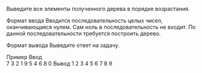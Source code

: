 Выведите все элементы полученного дерева в порядке возрастания.

Формат ввода
Вводится последовательность целых чисел, оканчивающаяся нулем. Сам ноль в последовательность не входит. По данной последовательности требуется построить дерево.

Формат вывода
Выведите ответ на задачу.

Пример
Ввод	
7 3 2 1 9 5 4 6 8 0
Вывод
1
2
3
4
5
6
7
8
9
